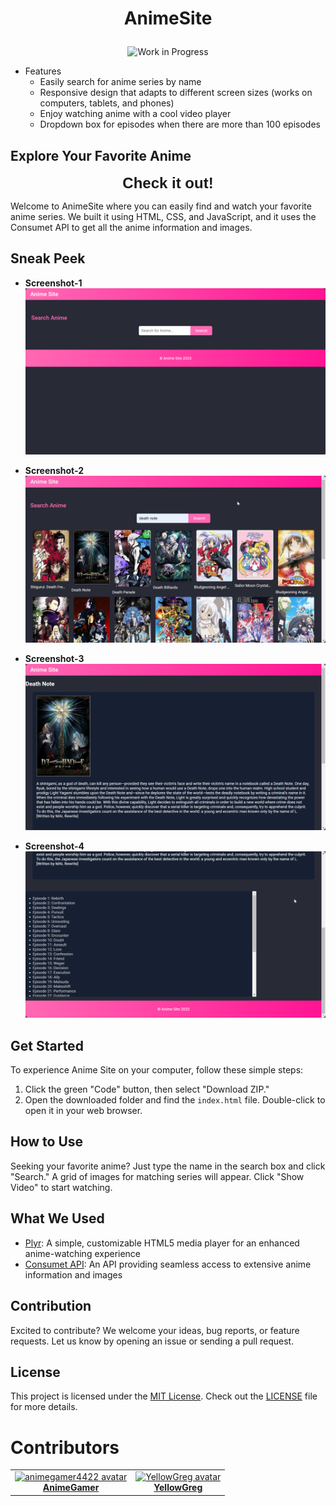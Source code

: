 # <p align="center">AnimeSite</p>

<p align="center">
  <img alt="Work in Progress" src="https://img.shields.io/badge/🚧%20Work%20in%20Progress-Important-red">
</p>

- Features
  - Easily search for anime series by name 
  - Responsive design that adapts to different screen sizes (works on computers, tablets, and phones) 
  - Enjoy watching anime with a cool video player 
  - Dropdown box for episodes when there are more than 100 episodes 

## Explore Your Favorite Anime

<p align="center">
  <a href="https://animegamer4422.github.io/Test-Anime-Site/" style="font-size: 24px; font-family: Elephant, sans-serif; font-weight: bold; text-decoration: none;">
    Check it out!
  </a>
</p>

Welcome to AnimeSite where you can easily find and watch your favorite anime series. We built it using HTML, CSS, and JavaScript, and it uses the Consumet API to get all the anime information and images.

## Sneak Peek

- **Screenshot-1**
  ![Anime Site Screenshot 1](./Screenshot-1.png)

- **Screenshot-2**
  ![Anime Site Screenshot 2](./Screenshot-2.png)

- **Screenshot-3**
  ![Anime Site Screenshot 3](./Screenshot-3.png)

- **Screenshot-4**
  ![Anime Site Screenshot 4](./Screenshot-4.png)

## Get Started

To experience Anime Site on your computer, follow these simple steps:

1. Click the green "Code" button, then select "Download ZIP."
2. Open the downloaded folder and find the `index.html` file. Double-click to open it in your web browser.

## How to Use 

Seeking your favorite anime? Just type the name in the search box and click "Search." A grid of images for matching series will appear. Click "Show Video" to start watching.

## What We Used 

- [Plyr](https://plyr.io/): A simple, customizable HTML5 media player for an enhanced anime-watching experience
- [Consumet API](https://consumet.org/docs/): An API providing seamless access to extensive anime information and images

## Contribution

Excited to contribute? We welcome your ideas, bug reports, or feature requests. Let us know by opening an issue or sending a pull request.

## License

This project is licensed under the [MIT License](https://choosealicense.com/licenses/mit/). Check out the [LICENSE](LICENSE) file for more details.

# Contributors

<table align="center">
  <tr>
    <td align="center">
      <a href="https://github.com/animegamer4422">
        <img src="https://avatars.githubusercontent.com/u/71986052?v=4" height="100" width="100" alt="animegamer4422 avatar"/>
        <br>
        <strong>AnimeGamer</strong>
      </a>
    </td>
    <td align="center">
      <a href="https://github.com/YellowGreg">
        <img src="https://avatars.githubusercontent.com/u/101320329?v=4" height="100" width="100" alt="YellowGreg avatar"/>
        <br>
        <strong>YellowGreg</strong>
      </a>
    </td>
  </tr>
</table>
